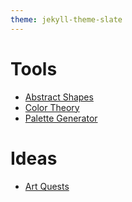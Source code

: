 ```yaml
---
theme: jekyll-theme-slate
---
```

# Tools
* [Abstract Shapes](/shapes.html?useSliders=true)
* [Color Theory](/colors.html)
* [Palette Generator](/palette.html)

# Ideas
* [Art Quests](/artquest.html)
